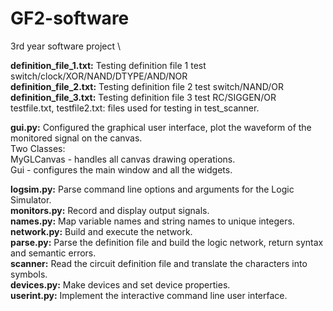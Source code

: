# GF2-software
3rd year software project \


**definition_file_1.txt:** Testing definition file 1  test switch/clock/XOR/NAND/DTYPE/AND/NOR \
**definition_file_2.txt:** Testing definition file 2  test switch/NAND/OR \
**definition_file_3.txt:** Testing definition file 3  test RC/SIGGEN/OR \
testfile.txt, testfile2.txt: files used for testing in test_scanner.

**gui.py:** Configured the graphical user interface, plot the waveform of the monitored signal on the canvas.\
Two Classes:\
MyGLCanvas - handles all canvas drawing operations.\
Gui - configures the main window and all the widgets.

**logsim.py:** Parse command line options and arguments for the Logic Simulator.\
**monitors.py:** Record and display output signals.\
**names.py:** Map variable names and string names to unique integers.\
**network.py:** Build and execute the network.\
**parse.py:** Parse the definition file and build the logic network, return syntax and semantic errors.\
**scanner:** Read the circuit definition file and translate the characters into symbols.\
**devices.py:** Make devices and set device properties.\
**userint.py:** Implement the interactive command line user interface.

